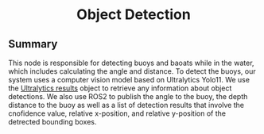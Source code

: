 # <p style="text-align: center;"> Object Detection </p>

## **Summary**

This node is responsible for detecting buoys and baoats while in the water, which includes calculating the angle and distance. To detect the buoys, our system uses a computer vision model based on Ultralytics Yolo11. We use the <a href="https://docs.ultralytics.com/modes/predict/#working-with-results" target="_blank">Ultralytics  results</a> object to retrieve any information about object detections. We also use ROS2 to publish the angle to the buoy, the depth distance to the buoy as well as a list of detection results that involve the cnofidence value, relative x-position, and relative y-position of the detrected bounding boxes.
